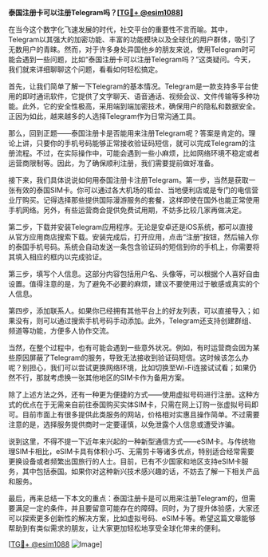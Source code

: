 **泰国注册卡可以注册Telegram吗？[[TG💪+ @esim1088](https://t.me/s/esim1088)]**

在当今这个数字化飞速发展的时代，社交平台的重要性不言而喻。其中，Telegram以其强大的加密功能、丰富的功能模块以及全球化的用户群体，吸引了无数用户的青睐。然而，对于许多身处异国他乡的朋友来说，使用Telegram时可能会遇到一些问题，比如“泰国注册卡可以注册Telegram吗？”这类疑问。今天，我们就来详细聊聊这个问题，看看如何轻松搞定。

首先，让我们简单了解一下Telegram的基本情况。Telegram是一款支持多平台使用的即时通讯软件，它提供了文字聊天、语音通话、视频会议、文件传输等多种功能。此外，它的安全性极高，采用端到端加密技术，确保用户的隐私和数据安全。正因为如此，越来越多的人选择Telegram作为日常沟通工具。

那么，回到正题——泰国注册卡是否能用来注册Telegram呢？答案是肯定的。理论上讲，只要你的手机号码能够正常接收验证码短信，就可以完成Telegram的注册流程。不过，在实际操作中，可能会遇到一些小麻烦，比如网络环境不稳定或者运营商限制等。因此，为了确保顺利注册，我们需要提前做好准备。

接下来，我们具体说说如何用泰国注册卡注册Telegram。第一步，当然是获取一张有效的泰国SIM卡。你可以通过各大机场的柜台、当地便利店或是专门的电信营业厅购买。记得选择那些提供国际漫游服务的套餐，这样即使在国外也能正常使用手机网络。另外，有些运营商会提供免费试用期，不妨多比较几家再做决定。

第二步，下载并安装Telegram应用程序。无论是安卓还是iOS系统，都可以直接从官方应用商店搜索下载。安装完成后，打开应用，点击“注册”按钮，然后输入你的泰国手机号码。系统会自动发送一条包含验证码的短信到你的手机上，你需要将其填入相应的框内以完成验证。

第三步，填写个人信息。这部分内容包括用户名、头像等，可以根据个人喜好自由设置。值得注意的是，为了避免不必要的麻烦，建议不要使用过于敏感或真实的个人信息。

第四步，添加联系人。如果你已经拥有其他平台上的好友列表，可以直接导入；如果没有，则可以通过搜索手机号码手动添加。此外，Telegram还支持创建群组、频道等功能，方便多人协作交流。

当然，在整个过程中，也有可能会遇到一些意外状况。例如，有时运营商会因为某些原因屏蔽了Telegram的服务，导致无法接收到验证码短信。这时候该怎么办呢？别担心，我们可以尝试更换网络环境，比如切换至Wi-Fi连接试试看；如果仍然不行，那就考虑换一张其他地区的SIM卡作为备用方案。

除了上述方法之外，还有一种更为便捷的方式——使用虚拟号码进行注册。这种方式的优点在于无需亲自前往泰国购买实体SIM卡，只需在网上订购一张虚拟号码即可。目前市面上有很多提供此类服务的网站，价格相对实惠且操作简单。不过需要注意的是，选择服务提供商时一定要谨慎，以免泄露个人信息或遭受诈骗。

说到这里，不得不提一下近年来兴起的一种新型通信方式——eSIM卡。与传统物理SIM卡相比，eSIM卡具有体积小巧、无需剪卡等诸多优点，特别适合经常需要更换设备或者频繁出国旅行的人士。目前，已有不少国家和地区支持eSIM卡服务，其中包括泰国。如果你对这种新兴技术感兴趣的话，不妨去了解一下相关产品和服务。

最后，再来总结一下本文的重点：泰国注册卡是可以用来注册Telegram的，但需要满足一定的条件，并且要留意可能存在的障碍。同时，为了提升体验感，大家还可以探索更多创新性的解决方案，比如虚拟号码、eSIM卡等。希望这篇文章能够帮助到有类似需求的朋友，让大家更加轻松地享受全球化带来的便利。

[[TG💪+ @esim1088](https://t.me/s/esim1088) ![Image](https://i.postimg.cc/4NQfJmqS/Snipaste-2025-05-13-00-14-12.png)]